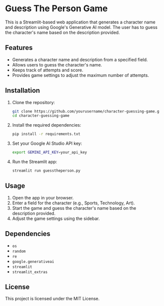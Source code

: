 # Guess The Person Game

This is a Streamlit-based web application that generates a character name and description using Google's Generative AI model. The user has to guess the character's name based on the description provided.

## Features

- Generates a character name and description from a specified field.
- Allows users to guess the character's name.
- Keeps track of attempts and score.
- Provides game settings to adjust the maximum number of attempts.

## Installation

1. Clone the repository:
    ```bash
    git clone https://github.com/yourusername/character-guessing-game.git
    cd character-guessing-game
    ```

2. Install the required dependencies:
    ```bash
    pip install -r requirements.txt
    ```

3. Set your Google AI Studio API key:
    ```bash
    export GEMINI_API_KEY=your_api_key
    ```

4. Run the Streamlit app:
    ```bash
    streamlit run guesstheperson.py
    ```

## Usage

1. Open the app in your browser.
2. Enter a field for the character (e.g., Sports, Technology, Art).
3. Start the game and guess the character's name based on the description provided.
4. Adjust the game settings using the sidebar.

## Dependencies

- `os`
- `random`
- `re`
- `google.generativeai`
- `streamlit`
- `streamlit_extras`

## License

This project is licensed under the MIT License.
